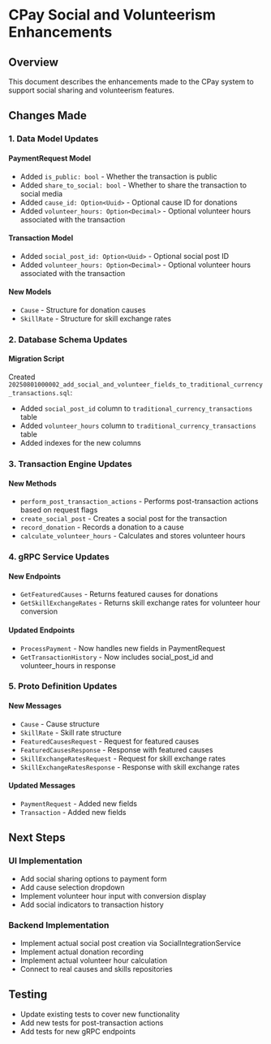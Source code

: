 # CPay Social and Volunteerism Enhancements

## Overview
This document describes the enhancements made to the CPay system to support social sharing and volunteerism features.

## Changes Made

### 1. Data Model Updates

#### PaymentRequest Model
- Added `is_public: bool` - Whether the transaction is public
- Added `share_to_social: bool` - Whether to share the transaction to social media
- Added `cause_id: Option<Uuid>` - Optional cause ID for donations
- Added `volunteer_hours: Option<Decimal>` - Optional volunteer hours associated with the transaction

#### Transaction Model
- Added `social_post_id: Option<Uuid>` - Optional social post ID
- Added `volunteer_hours: Option<Decimal>` - Optional volunteer hours associated with the transaction

#### New Models
- `Cause` - Structure for donation causes
- `SkillRate` - Structure for skill exchange rates

### 2. Database Schema Updates

#### Migration Script
Created `20250801000002_add_social_and_volunteer_fields_to_traditional_currency_transactions.sql`:
- Added `social_post_id` column to `traditional_currency_transactions` table
- Added `volunteer_hours` column to `traditional_currency_transactions` table
- Added indexes for the new columns

### 3. Transaction Engine Updates

#### New Methods
- `perform_post_transaction_actions` - Performs post-transaction actions based on request flags
- `create_social_post` - Creates a social post for the transaction
- `record_donation` - Records a donation to a cause
- `calculate_volunteer_hours` - Calculates and stores volunteer hours

### 4. gRPC Service Updates

#### New Endpoints
- `GetFeaturedCauses` - Returns featured causes for donations
- `GetSkillExchangeRates` - Returns skill exchange rates for volunteer hour conversion

#### Updated Endpoints
- `ProcessPayment` - Now handles new fields in PaymentRequest
- `GetTransactionHistory` - Now includes social_post_id and volunteer_hours in response

### 5. Proto Definition Updates

#### New Messages
- `Cause` - Cause structure
- `SkillRate` - Skill rate structure
- `FeaturedCausesRequest` - Request for featured causes
- `FeaturedCausesResponse` - Response with featured causes
- `SkillExchangeRatesRequest` - Request for skill exchange rates
- `SkillExchangeRatesResponse` - Response with skill exchange rates

#### Updated Messages
- `PaymentRequest` - Added new fields
- `Transaction` - Added new fields

## Next Steps

### UI Implementation
- Add social sharing options to payment form
- Add cause selection dropdown
- Implement volunteer hour input with conversion display
- Add social indicators to transaction history

### Backend Implementation
- Implement actual social post creation via SocialIntegrationService
- Implement actual donation recording
- Implement actual volunteer hour calculation
- Connect to real causes and skills repositories

## Testing
- Update existing tests to cover new functionality
- Add new tests for post-transaction actions
- Add tests for new gRPC endpoints
